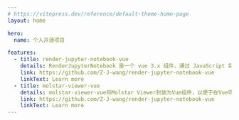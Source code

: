 ```yaml
---
# https://vitepress.dev/reference/default-theme-home-page
layout: home

hero:
  name: 个人开源项目

features:
  - title: render-jupyter-notebook-vue
    details: RenderJupyterNotebook 是一个 vue 3.x 组件，通过 JavaScript 实现 jupyter notebook 文件的还原渲染。渲染效果基本和JupyterLab的保持一致。这是因为最底层的渲染逻辑是直接引用于 JupyterLab 并进行了抽离组装。其中核心代码在src/utils/notebook中的Class Notebook。
    link: https://github.com/Z-J-wang/render-jupyter-notebook-vue
    linkText: Learn more
  - title: molstar-viewer-vue
    details: molstar-viewer-vue将Molstar Viewer封装为Vue组件，以便于在Vue项目中呈现molstar。
    link: https://github.com/Z-J-wang/render-jupyter-notebook-vue
    linkText: Learn more
---
```


